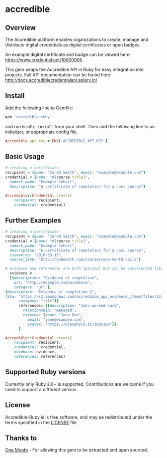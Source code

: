 # accredible
Overview
--------
The Accredible platform enables organizations to create, manage and distribute digital credentials as digital certificates or open badges.

An example digital certificate and badge can be viewed here: https://www.credential.net/10000005

This gem wraps the Accredible API in Ruby for easy integration into projects. Full API documentation can be found here: http://docs.accrediblecredentialapi.apiary.io/ 

Install
--------
Add the following line to Gemfile:

```ruby
gem 'accredible-ruby'
```
and run `bundle install` from your shell.
Then add the following line to an initializer, or appropriate config file.

```ruby
Accredible.api_key = ENV['ACCREDIBLE_API_KEY']
```

Basic Usage
-----------
```ruby
# creating a certificate
recipient = {name: "Jared Smith", email: "example@example.com"}
credential = {name: "#{course.title}",
  cohort_name: "Example Cohort",
  description: "A certificate of completion for a cool course"}

Accredible::Credential.create(
    recipient: recipient, 
    credential: credential)
```

Further Examples
-----------
```ruby
# creating a certificate
recipient = {name: "Jared Smith", email: "example@example.com"}
credential = {name: "#{course.title}",
  cohort_name: "Example Cohort",
  description: "A certificate of completion for a cool course",
  issued_on: "2016-03-15",
  course_link: "http://onemonth.com/courses/one-month-rails"}

# evidence and references are both optional but can be constructed like this
  evidence =
  [{description: "Evidence of completion",
    url: "http://example.com/evidence",
    category: "url"},
{description: "Evidence of completion 2",
file: "https://s3.amazonaws.com/accredible_api_evidence_items/files/12/original/open-uri20140316-15266-1m3by6h.jpeg",
      category: "file"}]
      references= [{description: "John worked hard", 
        relationship: "managed",
        referee: {name: "Jane Doe", 
          email: "jane@example.com",
          avatar: "https://placehold.it/100x100"}}
      ]

Accredible::Credential.create(
    recipient: recipient, 
    credential: credential,
    evidence: evidence,
    references: references)
```

Supported Ruby versions
-----------------------
  Currently only Ruby 2.0+ is supported. Contributions are welcome if you need to
  support a different version.

License
-------
Accredible-Ruby is is free software, and may be redistributed under the 
terms specified in the [LICENSE](/LICENSE) file.

Thanks to
---------
[One Month](http://onemonth.com) - For allowing this gem to be extracted and open sourced.
